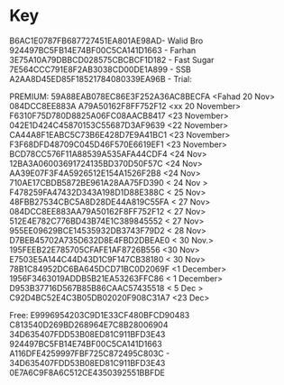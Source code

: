 # Key
B6AC1E0787FB687727451EA801AE98AD- Walid Bro
924497BC5FB14E74BF00C5CA141D1663 - Farhan
3E75A10A79DBBCD028575CBCBCF1D182 - Fast Sugar
7E564CCC791E8F2AB3038CD00DE1A899 - SSB
A2AA8D45ED85F18521784080339EA96B - <RONY VAI>
Trial:


PREMIUM:
59A88EAB078EC86E3F252A36AC8BECFA <Fahad 20 Nov>
084DCC8EE883A A79A50162F8FF752F12 <xx 20 November>
F6310F75D780D8825A06FC08AACB8417 <23 November>
042E1D424C45870153C55687D3AF9639 <22 November>
CA44A8F1EABC5C73B6E428D7E9A41BC1 <23 November>
F3F68DFD48709C045D46F570E6619EF1 <23 November>
BCD78CC576F11A88539A535AFA44CDF4 <24 Nov>
12BA3A06003691724135BD370D50F57C <24 Nov>
AA39E07F3F4A5926512E154A1526F2B8 <24 Nov>
710AE17CBDB5872BE961A28AA75FD390 < 24 Nov >
F478259FA47432D343A198D1D88E388C < 25 Nov>
48FBB27534CBC5A8D28DE44A819C55FA < 27 Nov>
084DCC8EE883AA79A50162F8FF752F12 < 27 Nov>
512E4E782C776BD43B74E1C389845552 < 27 Nov>
955EE09629BCE14535932DB3743F79D2 < 28 Nov>
D7BEB45702A735D632D8E4FBD2DBEAE0 < 30 Nov.>
195FEEB22E785705CFAFE1AF8726B556 <30 Nov>
E7503E5A144C44D43D1C9F147CB38180 < 30 Nov>
78B1C84952DC6BA645DCD71BC0D2069F <1 December>
1956F3463019ADDB5B21EA53263FFC86 < 1 December>
D953B37716D567B85B86CAAC57435518 < 5 Dec >
C92D4BC52E4C3B05DB02020F908C31A7 <23 Dec>

Free:
E9996954203C9D1E33CF480BFCD90483 <ROCK>
C813540D269BD268964E7C8B28006904 <FARZ>
34D635407FDD53B08ED81C911BFD3E43 <PAK>
924497BC5FB14E74BF00C5CA141D1663 <FARHAN>
A116DFE4259997FBF725C872495C803C - <BABU>
34D635407FDD53B08ED81C911BFD3E43
0E7A6C9F8A6C512CE4350392551BBFDE <ODO>
